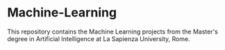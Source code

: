 # Machine-Learning
This repository contains the Machine Learning projects from the Master's degree in Artificial Intelligence at La Sapienza University, Rome.
